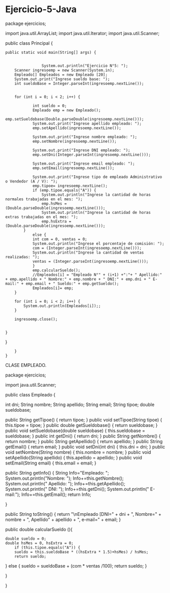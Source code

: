 # Ejercicio-5-Java
package ejercicios;

import java.util.ArrayList;
import java.util.Iterator;
import java.util.Scanner;

public class Principal {

	public static void main(String[] args) {
		
    		
		 			System.out.println("Ejercicio N°5: ");
	 	Scanner ingresoemp = new Scanner(System.in);
	 	Empleado[] Empleados = new Empleado [20];
	 	System.out.print("Ingrese sueldo base: ");
	 	int sueldoBase = Integer.parseInt(ingresoemp.nextLine());
	 	
	 
	 	for (int i = 0; i < 2; i++) {
	 		
	 			int sueldo = 0;
	 			Empleado emp = new Empleado();
	 			emp.setSueldobase(Double.parseDouble(ingresoemp.nextLine()));
	 			System.out.print("Ingrese apellido empleado: ");
	 			emp.setApellido(ingresoemp.nextLine());		
	 			
	 			System.out.print("Ingrese nombre empleado: ");
	 			emp.setNombre(ingresoemp.nextLine());
	 			
	 			System.out.print("Ingrese DNI empleado: ");
	 			emp.setDni(Integer.parseInt(ingresoemp.nextLine()));
	 			
	 			System.out.print("Ingrese email empleado: ");
	 			emp.setEmail(ingresoemp.nextLine());
	 			
	 			System.out.print("Ingrese tipo de empleado Administrativo o Vendedor (A / V): ");
	 			emp.tipoe= ingresoemp.nextLine();
	 			if (emp.tipoe.equals("A")) {
	 				System.out.println("Ingrese la cantidad de horas normales trabajadas en el mes: ");
	 				emp.hsMes = (Double.parseDouble(ingresoemp.nextLine()));
	 				System.out.println("Ingrese la cantidad de horas extras trabajadas en el mes: ");
	 				emp.hsExtra = (Double.parseDouble(ingresoemp.nextLine()));
	 		} 
	 			else {
	 			int com = 0, ventas = 0;
	 			System.out.println("Ingrese el porcentaje de comisión: ");
	 			com = (Integer.parseInt(ingresoemp.nextLine()));
	 			System.out.println("Ingrese la cantidad de ventas realizadas: ");
	 			ventas = (Integer.parseInt(ingresoemp.nextLine()));
	 			}
	 			emp.calcularSueldo();
	 			//Empleados[i] = "Empleado N°" + (i+1) +":"+ " Apellido:" + emp.apellido + " Nombre:" + emp.nombre + " DNI:" + emp.dni + " E-					     mail:" + emp.email + " Sueldo:" + emp.getSueldo();
	 			Empleados[i]= emp;
	 	}
	 	
	 	for (int i = 0; i < 2; i++) {
	 		System.out.println(Empleados[i]);;
	 	}
	 
	 	ingresoemp.close();
	 	
	 	
	}
}
		 	
		}
	}

  
CLASE EMPLEADO.  

package ejercicios;

import java.util.Scanner;

public class Empleado {

int dni;
String nombre;
String apellido;
String email;
String tipoe;
double sueldobase;

public String getTipoe() {
	return tipoe;
}
public void setTipoe(String tipoe) {
	this.tipoe = tipoe;
}
public double getSueldobase() {
	return sueldobase;
}
public void setSueldobase(double sueldobase) {
	this.sueldobase = sueldobase;
}
public int getDni() {
	return dni;
}
public String getNombre() {
	return nombre;
}
public String getApellido() {
	return apellido;
}
public String getEmail() {
	return email;
}
public void setDni(int dni) {
	this.dni = dni;
}
public void setNombre(String nombre) {
	this.nombre = nombre;
}
public void setApellido(String apellido) {
	this.apellido = apellido;
}
public void setEmail(String email) {
	this.email = email;
}

public String getInfo() {
	String Info="Empleado: ";
	System.out.println("Nombre: ");
	Info+=this.getNombre();
	System.out.println(" Apellido: ");
	Info+=this.getApellido();
	System.out.println(" DNI: ");
	Info+=this.getDni();
	System.out.println(" E-mail:");
	Info+=this.getEmail();
	return Info;
	
}

public String toString() {
	return "\nEmpleado [DNI=" + dni + ", Nombre=" + nombre + ", Apellido" + apellido + ", e-mail=" + email;
}


public double calcularSueldo (){
	
	double sueldo = 0;
	double hsMes = 0, hsExtra = 0;
		if (this.tipoe.equals("A")) { 
		sueldo = this.sueldoBase * ((hsExtra * 1.5)+hsMes) / hsMes;
		return sueldo;
} 
	else {
	sueldo = sueldoBase + (com * ventas /100);
	return sueldo;
	}
	    
	
}

}
	
